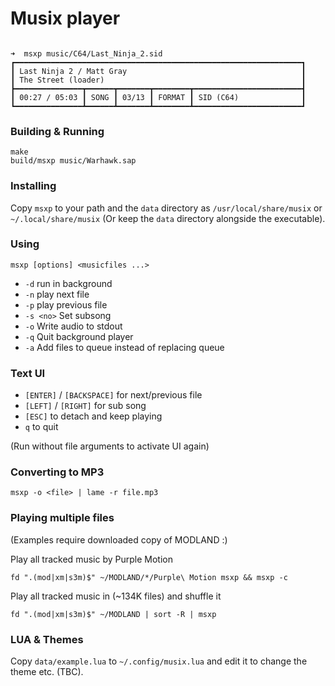 Musix player
============

```

➜  msxp music/C64/Last_Ninja_2.sid
┏━━━━━━━━━━━━━━━━━━━━━━━━━━━━━━━━━━━━━━━━━━━━━━━━━━━━━━━━━━━━━━━━┓
┃ Last Ninja 2 / Matt Gray                                       ┃
┃ The Street (loader)                                            ┃
┣━━━━━━━━━━━━━━━┳━━━━━━┳━━━━━━━┳━━━━━━━━┳━━━━━━━━━━━━━━━━━━━━━━━━┫
┃ 00:27 / 05:03 ┃ SONG ┃ 03/13 ┃ FORMAT ┃ SID (C64)              ┃
┗━━━━━━━━━━━━━━━┻━━━━━━┻━━━━━━━┻━━━━━━━━┻━━━━━━━━━━━━━━━━━━━━━━━━┛
```

### Building & Running

```
make
build/msxp music/Warhawk.sap
```

### Installing

Copy `msxp` to your path and the `data` directory as
`/usr/local/share/musix` or `~/.local/share/musix`
(Or keep the `data` directory alongside the executable).

### Using

`msxp [options] <musicfiles ...>`

* `-d` run in background
* `-n` play next file
* `-p` play previous file
* `-s <no>` Set subsong
* `-o` Write audio to stdout
* `-q` Quit background player
* `-a` Add files to queue instead of replacing queue

### Text UI

* `[ENTER]` / `[BACKSPACE]` for next/previous file
* `[LEFT]` / `[RIGHT]` for sub song
* `[ESC]` to detach and keep playing
* `q` to quit

(Run without file arguments to activate UI again)

### Converting to MP3

`msxp -o <file> | lame -r file.mp3`

### Playing multiple files
(Examples require downloaded copy of MODLAND :)


Play all tracked music by Purple Motion
```
fd ".(mod|xm|s3m)$" ~/MODLAND/*/Purple\ Motion msxp && msxp -c
```

Play all tracked music in (~134K files) and shuffle it

```
fd ".(mod|xm|s3m)$" ~/MODLAND | sort -R | msxp
```

### LUA & Themes

Copy `data/example.lua` to `~/.config/musix.lua` and edit it to change
the theme etc. (TBC).
